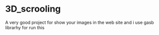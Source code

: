 # 3D_scrooling
A very good project for show your images in the web site and i use gasb librarhy for run this
